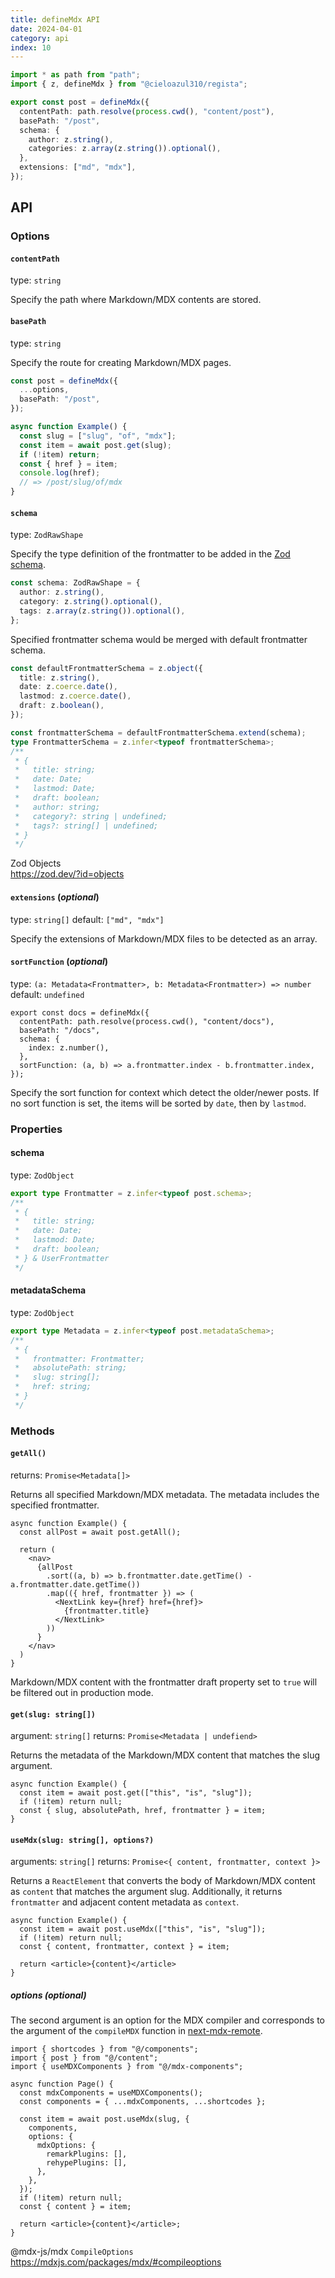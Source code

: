 ```yaml
---
title: defineMdx API
date: 2024-04-01
category: api
index: 10
---
```


```ts
import * as path from "path";
import { z, defineMdx } from "@cieloazul310/regista";

export const post = defineMdx({
  contentPath: path.resolve(process.cwd(), "content/post"),
  basePath: "/post",
  schema: {
    author: z.string(),
    categories: z.array(z.string()).optional(),
  },
  extensions: ["md", "mdx"],
});
```

## API

### Options

#### `contentPath`

type: `string`

Specify the path where Markdown/MDX contents are stored.

#### `basePath`

type: `string`

Specify the route for creating Markdown/MDX pages.

```ts
const post = defineMdx({
  ...options,
  basePath: "/post",
});

async function Example() {
  const slug = ["slug", "of", "mdx"];
  const item = await post.get(slug);
  if (!item) return;
  const { href } = item;
  console.log(href);
  // => /post/slug/of/mdx
}
```

#### `schema`

type: `ZodRawShape`

Specify the type definition of the frontmatter to be added in the [Zod schema][Zod].

```ts
const schema: ZodRawShape = {
  author: z.string(),
  category: z.string().optional(),
  tags: z.array(z.string()).optional(),
};
```

Specified frontmatter schema would be merged with default frontmatter schema.

```ts
const defaultFrontmatterSchema = z.object({
  title: z.string(),
  date: z.coerce.date(),
  lastmod: z.coerce.date(),
  draft: z.boolean(),
});

const frontmatterSchema = defaultFrontmatterSchema.extend(schema);
type FrontmatterSchema = z.infer<typeof frontmatterSchema>;
/**
 * {
 *   title: string;
 *   date: Date;
 *   lastmod: Date;
 *   draft: boolean;
 *   author: string;
 *   category?: string | undefined;
 *   tags?: string[] | undefined;
 * }
 */
```

Zod Objects  
https://zod.dev/?id=objects

#### `extensions` (*optional*)

type: `string[]`
default: `["md", "mdx"]`

Specify the extensions of Markdown/MDX files to be detected as an array.

#### `sortFunction` (*optional*)

type: `(a: Metadata<Frontmatter>, b: Metadata<Frontmatter>) => number`  
default: `undefined`

```tsx
export const docs = defineMdx({
  contentPath: path.resolve(process.cwd(), "content/docs"),
  basePath: "/docs",
  schema: {
    index: z.number(),
  },
  sortFunction: (a, b) => a.frontmatter.index - b.frontmatter.index,
});
```

Specify the sort function for context which detect the older/newer posts. If no sort function is set, the items will be sorted by `date`, then by `lastmod`.

### Properties

#### schema

type: `ZodObject`

```ts
export type Frontmatter = z.infer<typeof post.schema>;
/**
 * {
 *   title: string;
 *   date: Date;
 *   lastmod: Date;
 *   draft: boolean;
 * } & UserFrontmatter
 */
```

#### metadataSchema

type: `ZodObject`

```ts
export type Metadata = z.infer<typeof post.metadataSchema>;
/**
 * {
 *   frontmatter: Frontmatter;
 *   absolutePath: string;
 *   slug: string[];
 *   href: string;
 * }
 */
```

### Methods

#### `getAll()`

returns: `Promise<Metadata[]>`

Returns all specified Markdown/MDX metadata. The metadata includes the specified frontmatter.

```tsx
async function Example() {
  const allPost = await post.getAll();

  return (
    <nav>
      {allPost
        .sort((a, b) => b.frontmatter.date.getTime() - a.frontmatter.date.getTime())
        .map(({ href, frontmatter }) => (
          <NextLink key={href} href={href}>
            {frontmatter.title}
          </NextLink>
        ))
      }
    </nav>
  )
}
```

Markdown/MDX content with the frontmatter draft property set to `true` will be filtered out in production mode.

#### `get(slug: string[])`

argument: `string[]`
returns: `Promise<Metadata | undefiend>`

Returns the metadata of the Markdown/MDX content that matches the slug argument.

```tsx
async function Example() {
  const item = await post.get(["this", "is", "slug"]);
  if (!item) return null;
  const { slug, absolutePath, href, frontmatter } = item;
}
```

#### `useMdx(slug: string[], options?)`

arguments: `string[]`
returns: `Promise<{ content, frontmatter, context }>`

Returns a `ReactElement` that converts the body of Markdown/MDX content as `content` that matches the argument slug. Additionally, it returns `frontmatter` and adjacent content metadata as `context`.

```tsx
async function Example() {
  const item = await post.useMdx(["this", "is", "slug"]);
  if (!item) return null;
  const { content, frontmatter, context } = item;

  return <article>{content}</article>
}
```

##### options (*optional*)

The second argument is an option for the MDX compiler and corresponds to the argument of the `compileMDX` function in [next-mdx-remote].

```tsx
import { shortcodes } from "@/components";
import { post } from "@/content";
import { useMDXComponents } from "@/mdx-components";

async function Page() {
  const mdxComponents = useMDXComponents();
  const components = { ...mdxComponents, ...shortcodes };

  const item = await post.useMdx(slug, {
    components,
    options: {
      mdxOptions: {
        remarkPlugins: [],
        rehypePlugins: [],
      },
    },
  });
  if (!item) return null;
  const { content } = item;

  return <article>{content}</article>;
}
```

@mdx-js/mdx `CompileOptions`  
https://mdxjs.com/packages/mdx/#compileoptions

[Zod]: https://zod.dev/ "Zod"
[next-mdx-remote]: https://github.com/hashicorp/next-mdx-remote "next-mdx-remote"
